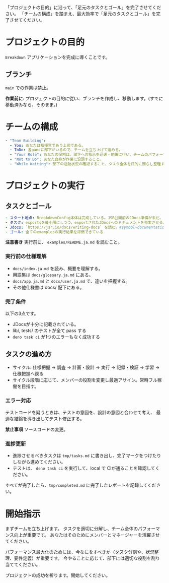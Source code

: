 「プロジェクトの目的」に沿って、「足元のタスクとゴール」を完了させてください。
「チームの構成」を踏まえ、最大効率で「足元のタスクとゴール」を完了させてください。

# プロジェクトの目的

`Breakdown` アプリケーションを完成に導くことです。

## ブランチ

`main` での作業は禁止。

**作業前に**: 
プロジェクトの目的に従い、ブランチを作成し、移動します。(すでに移動済みなら、そのまま。)

# チームの構成

```yml
- "Team Building":
  - You: あなたは指揮官であり上司である。
  - ToDo: 各paneに部下がいるので、チームを立ち上げて進める。
  - "Your Role": あなたの役割は、部下への指示を迅速・的確に行い、チームのパフォーマンスを最大化すること。
  - "Not to Do": あなた自身が作業に没頭すること。
  - "While Waiting": 部下の活動状況の確認すること、タスク全体を目的に照らし整理すること、記録を残すこと
```

# プロジェクトの実行

## タスクとゴール

```yml
- スタート地点: BreakdownConfig本体は完成している。JSR公開前のJDocs準備が未だ。
- タスク: exportsを最小限にしつつ、exportされたJDocsへのドキュメントを充実させる。
- Jdocs: `https://jsr.io/docs/writing-docs` を読む。#symbol-documentation,#module-documentation
- ゴール: 全てのexamplesの実行結果を評価できている
```

**注意書き**
実行前に、 `examples/README.ja.md` を読むこと。

### 実行前の仕様理解

- `docs/index.ja.md` を読み、概要を理解する。
- 用語集は `docs/glossary.ja.md` にある。
- `docs/app.ja.md` と `docs/user.ja.md` で、違いを把握する。
- その他仕様書は docs/ 配下にある。

### 完了条件

以下の3点です。

- JDocsが十分に記載されている。
- lib/, tests/ のテストが全て pass する
- `deno task ci` が1つのエラーもなく成功する

## タスクの進め方

- サイクル: 仕様把握 → 調査 → 計画・設計 → 実行 → 記録・検証 → 学習 → 仕様把握へ戻る
- サイクル段階に応じて、メンバーの役割を変更し最適アサイン。常時フル稼働を目指す。

### エラー対応

テストコードを疑うときは、テストの意図を、設計の意図と合わせて考え、
最適な結論を導き出してテスト修正する。

**禁止事項**
ソースコードの変更。

### 進捗更新

- 進捗させるべきタスクは `tmp/tasks.md` に書き出し、完了マークをつけたりしながら進めてください。
- テストは、 `deno task ci` を実行して、local で CIが通ることを確認してください。

すべてが完了したら、`tmp/completed.md` に完了したレポートを記録してください。


# 開始指示

まずチームを立ち上げます。
タスクを適切に分解し、チーム全体のパフォーマンス向上が重要です。
あなたはそのためにメンバーとマネージャーを活躍させてください。

パフォーマンス最大化のためには、今なにをすべきか（タスク分割や、状況整理、要件定義）が重要です。
今やることに応じて、部下には適切な役割を割り当ててください。

プロジェクトの成功を祈ります。開始してください。
